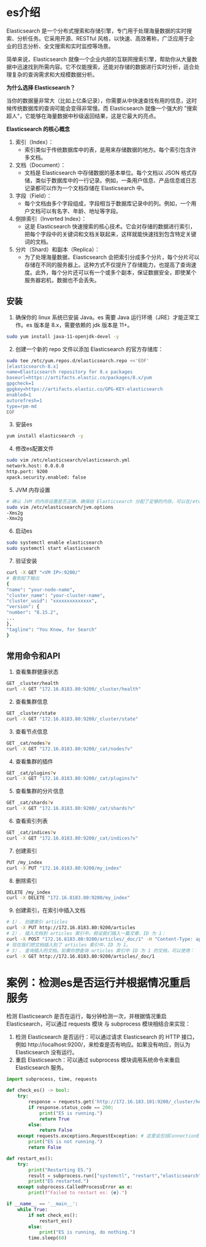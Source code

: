 # es介绍

Elasticsearch 是一个分布式搜索和存储引擎，专门用于处理海量数据的实时搜索、分析任务。它采用开源、RESTful 风格，以快速、高效著称，广泛应用于企业的日志分析、全文搜索和实时监控等场景。

简单来说，Elasticsearch 就像一个企业内部的互联网搜索引擎，帮助你从大量数据中迅速找到所需内容。它不仅能搜索，还能对存储的数据进行实时分析，适合处理复杂的查询需求和大规模数据分析。

**为什么选择 Elasticsearch？**

当你的数据量非常大（比如上亿条记录），你需要从中快速查找有用的信息，这时候传统数据库的查询可能会变得非常慢。而 Elasticsearch 就像一个强大的 "搜索超人"，它能够在海量数据中秒级返回结果，这是它最大的亮点。

**Elasticsearch 的核心概念**

1. 索引（Index）：
   - 索引类似于传统数据库中的表，是用来存储数据的地方。每个索引包含许多文档。
2. 文档（Document）：
   - 文档是 Elasticsearch 中存储数据的基本单位。每个文档以 JSON 格式存储，类似于数据库中的一行记录。例如，一条用户信息、产品信息或日志记录都可以作为一个文档存储在 Elasticsearch 中。
3. 字段（Field）：
   - 每个文档由多个字段组成，字段相当于数据库记录中的列。例如，一个用户文档可以有名字、年龄、地址等字段。
4. 倒排索引（Inverted Index）：
   - 这是 Elasticsearch 快速搜索的核心技术。它会对存储的数据进行索引，把每个字段中的关键词和文档关联起来，这样就能快速找到包含特定关键词的文档。
5. 分片（Shard）和副本（Replica）：
   - 为了处理海量数据，Elasticsearch 会把索引分成多个分片，每个分片可以存储在不同的服务器上。这种方式不仅提升了存储能力，也提高了查询速度。此外，每个分片还可以有一个或多个副本，保证数据安全，即使某个服务器宕机，数据也不会丢失。

## 安装

1. 确保你的 linux 系统已安装 Java。es 需要 Java 运行环境（JRE）才能正常工作。es 版本是 8.x，需要依赖的 jdk 版本是 11+。

~~~sh
sudo yum install java-11-openjdk-devel -y
~~~

2. 创建一个新的 repo 文件以添加 Elasticsearch 的官方存储库：

~~~sh
sudo tee /etc/yum.repos.d/elasticsearch.repo <<'EOF'
[elasticsearch-8.x]
name=Elasticsearch repository for 8.x packages
baseurl=https://artifacts.elastic.co/packages/8.x/yum
gpgcheck=1
gpgkey=https://artifacts.elastic.co/GPG-KEY-elasticsearch
enabled=1
autorefresh=1
type=rpm-md
EOF
~~~

3. 安装es

~~~sh
yum install elasticsearch -y
~~~

4. 修改es配置文件

~~~sh
sudo vim /etc/elasticsearch/elasticsearch.yml
network.host: 0.0.0.0
http.port: 9200
xpack.security.enabled: false
~~~

5. JVM 内存设置

~~~sh
# 确认 JVM 的内存设置是否正确，确保给 Elasticsearch 分配了足够的内存。可以在/etc/elasticsearch/jvm.options 文件中进行设置。例如：
sudo vim /etc/elasticsearch/jvm.options
-Xms2g
-Xmx2g
~~~

6. 启动es

~~~sh
sudo systemctl enable elasticsearch
sudo systemctl start elasticsearch
~~~

7. 验证安装

~~~sh
curl -X GET "<VM IP>:9200/"
# 看到如下输出
{
"name": "your-node-name",
"cluster_name": "your-cluster-name",
"cluster_uuid": "xxxxxxxxxxxxxx",
"version": {
"number": "8.15.2",
...
},
"tagline": "You Know, for Search"
}
~~~

## 常用命令和API

1. 查看集群健康状态

  ```sh
  GET _cluster/health
  curl -X GET "172.16.8183.80:9200/_cluster/health"
  ```
2. 查看集群信息

  ```sh
  GET _cluster/state
  curl -X GET "172.16.8183.80:9200/_cluster/state"
  ```
3. 查看节点信息

  ```sh
  GET _cat/nodes?v
  curl -X GET "172.16.8183.80:9200/_cat/nodes?v"
  ```
4. 查看集群的插件

  ```sh
  GET _cat/plugins?v
  curl -X GET "172.16.8183.80:9200/_cat/plugins?v"
  ```
5. 查看集群的分片信息

  ```sh
  GET _cat/shards?v
  curl -X GET "172.16.8183.80:9200/_cat/shards?v"
  ```

6. 查看索引列表

  ```sh
  GET _cat/indices?v
  curl -X GET "172.16.8183.80:9200/_cat/indices?v"
  ```
7. 创建索引

  ```sh
  PUT /my_index
  curl -X PUT "172.16.8183.80:9200/my_index"
  ```
8. 删除索引

  ```sh
  DELETE /my_index
  curl -X DELETE "172.16.8183.80:9200/my_index"
  ```
9. 创建索引，在索引中插入文档

  ```sh
  # 1）. 创建索引 articles
  curl -X PUT http://172.16.8183.80:9200/articles
  # 2）. 插入文档到 articles 索引中。假设我们插入一篇文章，ID 为 1：
  curl -X POST "172.16.8183.80:9200/articles/_doc/1" -H "Content-Type: application/json" -d '{"title": "这是我的第一篇文档","content":"这是第一篇文档的内容"}'
  # 现在我们把文档插入到了 articles 索引中，ID 为 1。
  # 3）. 查询插入的文档。如果你想查询 articles 索引中 ID 为 1 的文档，可以使用：
  curl -X GET http://172.16.8183.80:9200/articles/_doc/1
  ```

# 案例：检测es是否运行并根据情况重启服务

检测 Elasticsearch 是否在运行，每分钟检测一次，并根据情况重启 Elasticsearch，可以通过 requests 模块
与 subprocess 模块相结合来实现：

1. 检测 Elasticsearch 是否运行：可以通过请求 Elasticsearch 的 HTTP 接口，例如
   http://localhost:9200/，来检查是否有响应。如果没有响应，则认为 Elasticsearch 没有运行。
2. 重启 Elasticsearch：可以通过 subprocess 模块调用系统命令来重启 Elasticsearch 服务。

~~~python
import subprocess, time, requests

def check_es() -> bool:
    try:
        response = requests.get('http://172.16.183.101:9200/_cluster/health')
        if response.status_code == 200:
            print("ES is running.")
            return True
        else:
            return False
    except requests.exceptions.RequestException: # 这里会包括ConnectionError、Timeout、InvalidURL、SSLError等
        print("ES is not running.")
        return False

def restart_es():
    try:
        print("Restarting ES.")
        result = subprocess.run(["systemctl", "restart","elasticsearch"], check=True, capture_output=True, text=True)
        print("ES restarted.")
    except subprocess.CalledProcessError as e:
        print(f"Failed to restart es: {e}.")

if __name__ == '__main__':
    while True:
        if not check_es():
            restart_es()
        else:
            print("ES is running, do nothing.")
        time.sleep(60)
~~~

